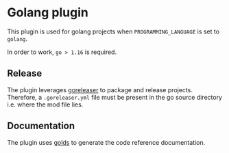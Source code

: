 # Golang plugin

This plugin is used for golang projects when `PROGRAMMING_LANGUAGE` is set to `golang`.

In order to work, `go > 1.16` is required.

## Release
The plugin leverages [goreleaser](https://goreleaser.com/) to package and release projects.
Therefore, a `.goreleaser.yml` file must be present in the go source directory i.e. where the mod file lies.

## Documentation
The plugin uses [golds](https://github.com/go101/golds) to generate the code reference documentation.